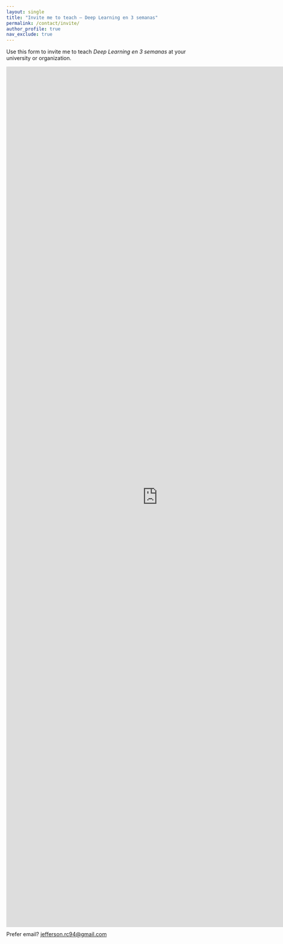 ```yaml
---
layout: single
title: "Invite me to teach — Deep Learning en 3 semanas"
permalink: /contact/invite/
author_profile: true
nav_exclude: true
---
```


<div class="about-content">
  <p>Use this form to invite me to teach <em>Deep Learning en 3 semanas</em> at your university or organization.</p>
</div>

<iframe src="https://docs.google.com/forms/d/e/1FAIpQLScURN7bNxKlO1z9JjL7Ikev2YLvKLCLYmkZql8TpQntCWLvCw/viewform?embedded=true" width="800" height="2271" frameborder="0" marginheight="0" marginwidth="0">Cargando…</iframe>

<p class="news-excerpt" style="margin-top:10px;">
  Prefer email? <a href="mailto:jefferson.rc94@gmail.com">jefferson.rc94@gmail.com</a>
</p>